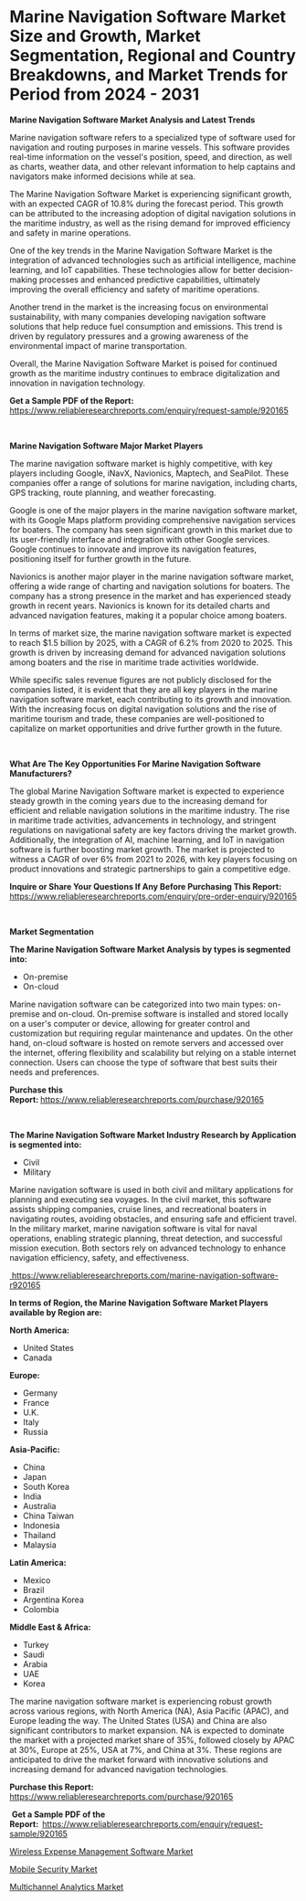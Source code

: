 <p><h1>Marine Navigation Software Market Size and Growth, Market Segmentation, Regional and Country Breakdowns, and Market Trends for Period from 2024 -  2031</h1></p><p><strong>Marine Navigation Software Market Analysis and Latest Trends</strong></p>
<p><p>Marine navigation software refers to a specialized type of software used for navigation and routing purposes in marine vessels. This software provides real-time information on the vessel's position, speed, and direction, as well as charts, weather data, and other relevant information to help captains and navigators make informed decisions while at sea.</p><p>The Marine Navigation Software Market is experiencing significant growth, with an expected CAGR of 10.8% during the forecast period. This growth can be attributed to the increasing adoption of digital navigation solutions in the maritime industry, as well as the rising demand for improved efficiency and safety in marine operations.</p><p>One of the key trends in the Marine Navigation Software Market is the integration of advanced technologies such as artificial intelligence, machine learning, and IoT capabilities. These technologies allow for better decision-making processes and enhanced predictive capabilities, ultimately improving the overall efficiency and safety of maritime operations.</p><p>Another trend in the market is the increasing focus on environmental sustainability, with many companies developing navigation software solutions that help reduce fuel consumption and emissions. This trend is driven by regulatory pressures and a growing awareness of the environmental impact of marine transportation.</p><p>Overall, the Marine Navigation Software Market is poised for continued growth as the maritime industry continues to embrace digitalization and innovation in navigation technology.</p></p>
<p><strong>Get a Sample PDF of the Report:&nbsp;</strong> <a href="https://www.reliableresearchreports.com/enquiry/request-sample/920165">https://www.reliableresearchreports.com/enquiry/request-sample/920165</a></p>
<p>&nbsp;</p>
<p><strong>Marine Navigation Software Major Market Players</strong></p>
<p><p>The marine navigation software market is highly competitive, with key players including Google, iNavX, Navionics, Maptech, and SeaPilot. These companies offer a range of solutions for marine navigation, including charts, GPS tracking, route planning, and weather forecasting.</p><p>Google is one of the major players in the marine navigation software market, with its Google Maps platform providing comprehensive navigation services for boaters. The company has seen significant growth in this market due to its user-friendly interface and integration with other Google services. Google continues to innovate and improve its navigation features, positioning itself for further growth in the future.</p><p>Navionics is another major player in the marine navigation software market, offering a wide range of charting and navigation solutions for boaters. The company has a strong presence in the market and has experienced steady growth in recent years. Navionics is known for its detailed charts and advanced navigation features, making it a popular choice among boaters.</p><p>In terms of market size, the marine navigation software market is expected to reach $1.5 billion by 2025, with a CAGR of 6.2% from 2020 to 2025. This growth is driven by increasing demand for advanced navigation solutions among boaters and the rise in maritime trade activities worldwide.</p><p>While specific sales revenue figures are not publicly disclosed for the companies listed, it is evident that they are all key players in the marine navigation software market, each contributing to its growth and innovation. With the increasing focus on digital navigation solutions and the rise of maritime tourism and trade, these companies are well-positioned to capitalize on market opportunities and drive further growth in the future.</p></p>
<p>&nbsp;</p>
<p><strong>What Are The Key Opportunities For Marine Navigation Software Manufacturers?</strong></p>
<p><p>The global Marine Navigation Software market is expected to experience steady growth in the coming years due to the increasing demand for efficient and reliable navigation solutions in the maritime industry. The rise in maritime trade activities, advancements in technology, and stringent regulations on navigational safety are key factors driving the market growth. Additionally, the integration of AI, machine learning, and IoT in navigation software is further boosting market growth. The market is projected to witness a CAGR of over 6% from 2021 to 2026, with key players focusing on product innovations and strategic partnerships to gain a competitive edge.</p></p>
<p><strong>Inquire or Share Your Questions If Any Before Purchasing This Report:</strong> <a href="https://www.reliableresearchreports.com/enquiry/pre-order-enquiry/920165">https://www.reliableresearchreports.com/enquiry/pre-order-enquiry/920165</a></p>
<p>&nbsp;</p>
<p><strong>Market Segmentation</strong></p>
<p><strong>The Marine Navigation Software Market Analysis by types is segmented into:</strong></p>
<p><ul><li>On-premise</li><li>On-cloud</li></ul></p>
<p><p>Marine navigation software can be categorized into two main types: on-premise and on-cloud. On-premise software is installed and stored locally on a user's computer or device, allowing for greater control and customization but requiring regular maintenance and updates. On the other hand, on-cloud software is hosted on remote servers and accessed over the internet, offering flexibility and scalability but relying on a stable internet connection. Users can choose the type of software that best suits their needs and preferences.</p></p>
<p><strong>Purchase this Report:&nbsp;</strong><a href="https://www.reliableresearchreports.com/purchase/920165">https://www.reliableresearchreports.com/purchase/920165</a></p>
<p>&nbsp;</p>
<p><strong>The Marine Navigation Software Market Industry Research by Application is segmented into:</strong></p>
<p><ul><li>Civil</li><li>Military</li></ul></p>
<p><p>Marine navigation software is used in both civil and military applications for planning and executing sea voyages. In the civil market, this software assists shipping companies, cruise lines, and recreational boaters in navigating routes, avoiding obstacles, and ensuring safe and efficient travel. In the military market, marine navigation software is vital for naval operations, enabling strategic planning, threat detection, and successful mission execution. Both sectors rely on advanced technology to enhance navigation efficiency, safety, and effectiveness.</p></p>
<p><a href="https://www.reliableresearchreports.com/marine-navigation-software-r920165">&nbsp;https://www.reliableresearchreports.com/marine-navigation-software-r920165</a></p>
<p><strong>In terms of Region, the Marine Navigation Software Market Players available by Region are:</strong></p>
<p>
    <p> <strong> North America: </strong>
        <ul>
            <li>United States</li>
            <li>Canada</li>
        </ul>
        </p> 
    <p> <strong> Europe: </strong>
        <ul>
            <li>Germany</li>
            <li>France</li>
            <li>U.K.</li>
            <li>Italy</li>
            <li>Russia</li>
        </ul>
        </p> 
    <p> <strong> Asia-Pacific: </strong>
        <ul>
            <li>China</li>
            <li>Japan</li>
            <li>South Korea</li>
            <li>India</li>
            <li>Australia</li>
            <li>China Taiwan</li>
            <li>Indonesia</li>
            <li>Thailand</li>
            <li>Malaysia</li>
        </ul>
        </p> 
    <p> <strong> Latin America: </strong>
        <ul>
            <li>Mexico</li>
            <li>Brazil</li>
            <li>Argentina Korea</li>
            <li>Colombia</li>
        </ul>
        </p> 
    <p> <strong> Middle East & Africa: </strong>
        <ul>
            <li>Turkey</li>
            <li>Saudi</li>
            <li>Arabia</li>
            <li>UAE</li>
            <li>Korea</li>
        </ul>
    </p>
    </p>
<p><p>The marine navigation software market is experiencing robust growth across various regions, with North America (NA), Asia Pacific (APAC), and Europe leading the way. The United States (USA) and China are also significant contributors to market expansion. NA is expected to dominate the market with a projected market share of 35%, followed closely by APAC at 30%, Europe at 25%, USA at 7%, and China at 3%. These regions are anticipated to drive the market forward with innovative solutions and increasing demand for advanced navigation technologies.</p></p>
<p><strong>Purchase this Report: </strong><a href="https://www.reliableresearchreports.com/purchase/920165">https://www.reliableresearchreports.com/purchase/920165</a></p>
<p>&nbsp;<strong>Get a Sample PDF of the Report:&nbsp;&nbsp;</strong><a href="https://www.reliableresearchreports.com/enquiry/request-sample/920165">https://www.reliableresearchreports.com/enquiry/request-sample/920165</a></p>
<p><strong></strong></p>
<p><p><a href="https://www.linkedin.com/pulse/wireless-expense-management-software-market-size-cagr-trends-p3frc?trackingId=6O%2BUV4%2FHTemXjawElMNuEg%3D%3D">Wireless Expense Management Software Market</a></p><p><a href="https://www.linkedin.com/pulse/mobile-security-market-furnishes-information-share-trends-growth-aqvtf?trackingId=9cSV39uOZwX8KAAlllDI0Q%3D%3D">Mobile Security Market</a></p><p><a href="https://www.linkedin.com/pulse/analyzing-multichannel-analytics-market-global-industry-perspective-sc9ge?trackingId=HGLWv%2Fi3ejTy4CAx9xagaA%3D%3D">Multichannel Analytics Market</a></p></p>